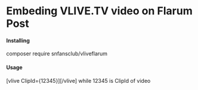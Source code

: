 # Embeding VLIVE.TV video on Flarum Post

#### Installing
composer require snfansclub/vliveflarum

#### Usage
[vlive ClipId={12345}][/vlive] while 12345 is ClipId of video
